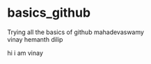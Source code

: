 # basics_github
Trying all the basics of github
mahadevaswamy  
vinay 
hemanth 
dilip

hi 
i am 
vinay
